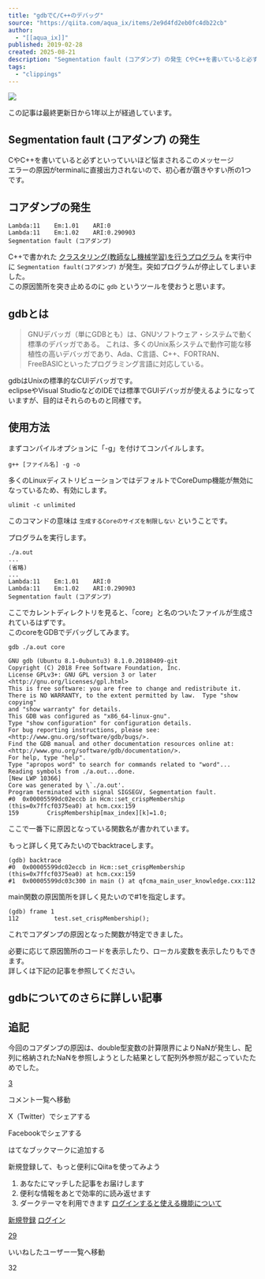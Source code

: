 ```yaml
---
title: "gdbでC/C++のデバッグ"
source: "https://qiita.com/aqua_ix/items/2e9d4fd2eb0fc4db22cb"
author:
  - "[[aqua_ix]]"
published: 2019-02-28
created: 2025-08-21
description: "Segmentation fault (コアダンプ) の発生 CやC++を書いていると必ずといっていいほど悩まされるこのメッセージ エラーの原因がterminalに直接出力されないので、初心者が躓きやすい所の1つです。 コアダンプの発生 Lambda:11 Em:1.0..."
tags:
  - "clippings"
---
```

![](https://relay-dsp.ad-m.asia/dmp/sync/bizmatrix?pid=c3ed207b574cf11376&d=x18o8hduaj&uid=)

この記事は最終更新日から1年以上が経過しています。

## Segmentation fault (コアダンプ) の発生

CやC++を書いていると必ずといっていいほど悩まされるこのメッセージ  
エラーの原因がterminalに直接出力されないので、初心者が躓きやすい所の1つです。

## コアダンプの発生

```text
Lambda:11    Em:1.01    ARI:0
Lambda:11    Em:1.02    ARI:0.290903
Segmentation fault (コアダンプ)
```

C++で書かれた [クラスタリング(教師なし機械学習)を行うプログラム](https://github.com/aqua-ix/clustering) を実行中に `Segmentation fault(コアダンプ)` が発生。突如プログラムが停止してしまいました。  
この原因箇所を突き止めるのに `gdb` というツールを使おうと思います。

## gdbとは

> GNUデバッガ（単にGDBとも）は、GNUソフトウェア・システムで動く標準のデバッガである。 これは、多くのUnix系システムで動作可能な移植性の高いデバッガであり、Ada、C言語、C++、FORTRAN、FreeBASICといったプログラミング言語に対応している。

gdbはUnixの標準的なCUIデバッガです。  
eclipseやVisual StudioなどのIDEでは標準でGUIデバッガが使えるようになっていますが、目的はそれらのものと同様です。

## 使用方法

まずコンパイルオプションに「-g」を付けてコンパイルします。

```　　
g++ [ファイル名] -g -o
```

多くのLinuxディストリビューションではデフォルトでCoreDump機能が無効になっているため、有効にします。

```text
ulimit -c unlimited
```

このコマンドの意味は `生成するCoreのサイズを制限しない` ということです。

プログラムを実行します。

```text
./a.out
...
(省略)
...
Lambda:11    Em:1.01    ARI:0
Lambda:11    Em:1.02    ARI:0.290903
Segmentation fault (コアダンプ)
```

ここでカレントディレクトリを見ると、「core」と名のついたファイルが生成されているはずです。  
このcoreをGDBでデバッグしてみます。

```text
gdb ./a.out core

GNU gdb (Ubuntu 8.1-0ubuntu3) 8.1.0.20180409-git
Copyright (C) 2018 Free Software Foundation, Inc.
License GPLv3+: GNU GPL version 3 or later <http://gnu.org/licenses/gpl.html>
This is free software: you are free to change and redistribute it.
There is NO WARRANTY, to the extent permitted by law.  Type "show copying"
and "show warranty" for details.
This GDB was configured as "x86_64-linux-gnu".
Type "show configuration" for configuration details.
For bug reporting instructions, please see:
<http://www.gnu.org/software/gdb/bugs/>.
Find the GDB manual and other documentation resources online at:
<http://www.gnu.org/software/gdb/documentation/>.
For help, type "help".
Type "apropos word" to search for commands related to "word"...
Reading symbols from ./a.out...done.
[New LWP 10366]
Core was generated by \`./a.out'.
Program terminated with signal SIGSEGV, Segmentation fault.
#0  0x00005599dc02eccb in Hcm::set_crispMembership (this=0x7ffcf0375ea0) at hcm.cxx:159
159        CrispMembership[max_index][k]=1.0;
```

ここで一番下に原因となっている関数名が書かれています。

もっと詳しく見てみたいのでbacktraceします。

```text
(gdb) backtrace
#0  0x00005599dc02eccb in Hcm::set_crispMembership (this=0x7ffcf0375ea0) at hcm.cxx:159
#1  0x00005599dc03c300 in main () at qfcma_main_user_knowledge.cxx:112
```

main関数の原因箇所を詳しく見たいので#1を指定します。

```text
(gdb) frame 1
112          test.set_crispMembership();
```

これでコアダンプの原因となった関数が特定できました。

必要に応じて原因箇所のコードを表示したり、ローカル変数を表示したりもできます。  
詳しくは下記の記事を参照してください。

## gdbについてのさらに詳しい記事

## 追記

今回のコアダンプの原因は、double型変数の計算限界によりNaNが発生し、配列に格納されたNaNを参照しようとした結果として配列外参照が起こっていたためでした。

[3](https://qiita.com/aqua_ix/items/#comments)

コメント一覧へ移動

X（Twitter）でシェアする

Facebookでシェアする

はてなブックマークに追加する

新規登録して、もっと便利にQiitaを使ってみよう

1. あなたにマッチした記事をお届けします
2. 便利な情報をあとで効率的に読み返せます
3. ダークテーマを利用できます
[ログインすると使える機能について](https://help.qiita.com/ja/articles/qiita-login-user)

[新規登録](https://qiita.com/signup?callback_action=login_or_signup&redirect_to=%2Faqua_ix%2Fitems%2F2e9d4fd2eb0fc4db22cb&realm=qiita) [ログイン](https://qiita.com/login?callback_action=login_or_signup&redirect_to=%2Faqua_ix%2Fitems%2F2e9d4fd2eb0fc4db22cb&realm=qiita)

[29](https://qiita.com/aqua_ix/items/2e9d4fd2eb0fc4db22cb/likers)

いいねしたユーザー一覧へ移動

32